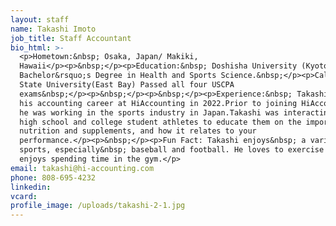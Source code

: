 ```yaml
---
layout: staff
name: Takashi Imoto
job_title: Staff Accountant
bio_html: >-
  <p>Hometown:&nbsp; Osaka, Japan/ Makiki,
  Hawaii</p><p>&nbsp;</p><p>Education:&nbsp; Doshisha University (Kyoto, Japan)
  Bachelor&rsquo;s Degree in Health and Sports Science.&nbsp;</p><p>California
  State University(East Bay) Passed all four USCPA
  exams&nbsp;</p><p>&nbsp;</p><p>&nbsp;</p><p>Experience:&nbsp; Takashi started
  his accounting career at HiAccounting in 2022.Prior to joining HiAccounting,
  he was working in the sports industry in Japan.Takashi was interacting with
  high school and college student athletes to educate them on the importance of
  nutrition and supplements, and how it relates to your
  performance.</p><p>&nbsp;</p><p>Fun Fact: Takashi enjoys&nbsp; a variety of
  sports, especially&nbsp; baseball and football. He loves to exercise and
  enjoys spending time in the gym.</p>
email: takashi@hi-accounting.com
phone: 808-695-4232
linkedin:
vcard:
profile_image: /uploads/takashi-2-1.jpg
---
```


